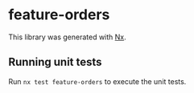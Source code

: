 # feature-orders

This library was generated with [Nx](https://nx.dev).

## Running unit tests

Run `nx test feature-orders` to execute the unit tests.
